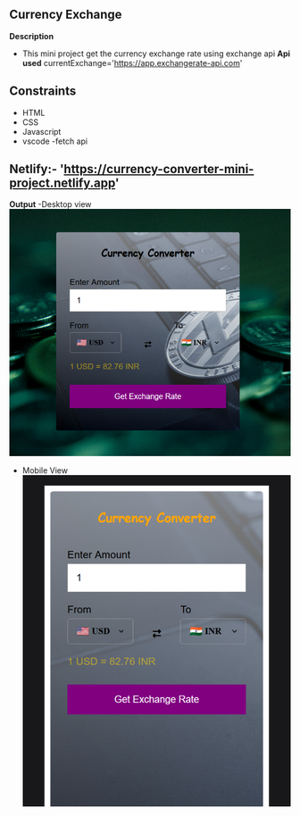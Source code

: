 ## Currency Exchange

**Description**

- This mini project get the currency exchange rate using exchange api
  **Api used**
  currentExchange='https://app.exchangerate-api.com'

## Constraints

- HTML
- CSS
- Javascript
- vscode
  -fetch api

## Netlify:- 'https://currency-converter-mini-project.netlify.app'

**Output**
-Desktop view
![alt text](image.png)
- Mobile View
![alt text](image-1.png)
